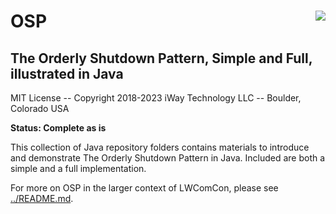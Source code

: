# OSP <img align="right" src="../images/iwaytechnology284x60.gif" />

## The Orderly Shutdown Pattern, Simple and Full, illustrated in Java

MIT License -- Copyright 2018-2023 iWay Technology LLC -- Boulder, Colorado  USA

**Status: Complete as is**

This collection of Java repository folders contains materials to introduce and demonstrate The Orderly Shutdown Pattern in Java.  Included are both a simple and a full implementation.

For more on OSP in the larger context of LWComCon, please see [../README.md](../README.md).
